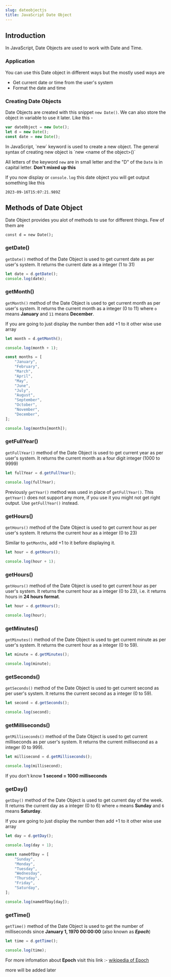```yaml
---
slug: dateobjectjs
title: JavaScript Date Object
---
```


## Introduction

In JavaScript, Date Objects are used to work with Date and Time.

### Application

You can use this Date object in different ways but the mostly used ways are

- Get current date or time from the user's system
- Format the date and time

### Creating Date Objects

Date Objects are created with this snippet `new Date()`. We can also store the object in variable to use it later. Like this -

```javascript
var dateObject = new Date();
let d = new Date();
const date = new Date();
```

<div class="note"><p>In JavaScript, `new` keyword is used to create a new object. The general syntax of creating new object is `new &lt;name of the object&gt;()`</p>
<p>All letters of the keyword <code>new</code> are in small letter and the "D" of the <code>Date</code> is in capital letter. <b>Don't mixed up this</b></p>
</div>

If you now display or `console.log` this date object you will get output something like this

`2023-09-16T15:07:21.989Z`

## Methods of Date Object

Date Object provides you alot of methods to use for different things. Few of them are

`const d = new Date();`

### getDate()

`getDate()` method of the Date Object is used to get current date as per user's system.
It returns the current date as a integer (1 to 31)

```js
let date = d.getDate();
console.log(date);
```

### getMonth()

`getMonth()` method of the Date Object is used to get current month as per user's system.
It returns the current month as a integer (0 to 11) where `o` means **January** and `11` means **December**.

If you are going to just display the number then add +1 to it other wise use array

```js
let month = d.getMonth();

console.log(month + 1);

const months = [
	"January",
	"February",
	"March",
	"April",
	"May",
	"June",
	"July",
	"August",
	"September",
	"October",
	"November",
	"December",
];

console.log(months[month]);
```

### getFullYear()

`getFullYear()` method of the Date Object is used to get current year as per user's system.
It returns the current month as a four digit integer (1000 to 9999)

```js
let fullYear = d.getFullYear();

console.log(fullYear);
```

<div class="warning"> Previously <code>getYear()</code> method was used in place of  <code>getFullYear()</code>. This <code>getYear()</code> does not support any more, if you use it you might not get right output. Use <code>getFullYear()</code> instead.</div>

### getHours()

`getHours()` method of the Date Object is used to get current hour as per user's system.
It returns the current hour as a integer (0 to 23)

Similar to `getMonths`, add +1 to it before displaying it.

```js
let hour = d.getHours();

console.log(hour + 1);
```

### getHours()

`getHours()` method of the Date Object is used to get current hour as per user's system.
It returns the current hour as a integer (0 to 23), i.e. it returns hours in **24 hours format**.

```js
let hour = d.getHours();

console.log(hour);
```

### getMinutes()

`getMinutes()` method of the Date Object is used to get current minute as per user's system.
It returns the current hour as a integer (0 to 59).

```js
let minute = d.getMinutes();

console.log(minute);
```

### getSeconds()

`getSeconds()` method of the Date Object is used to get current second as per user's system.
It returns the current second as a integer (0 to 59).

```js
let second = d.getSeconds();

console.log(second);
```

### getMilliseconds()

`getMilliseconds()` method of the Date Object is used to get current milliseconds as per user's system.
It returns the current millisecond as a integer (0 to 999).

```js
let millisecond = d.getMilliseconds();

console.log(millisecond);
```

<div class="note">If you don't know <b>1 second = 1000 milliseconds</b></div>

### getDay()

`getDay()` method of the Date Object is used to get current day of the week.
It returns the current day as a integer (0 to 6) where `o` means **Sunday** and `6` means **Saturday**.

If you are going to just display the number then add +1 to it other wise use array

```js
let day = d.getDay();

console.log(day + 1);

const nameOfDay = [
	"Sunday",
	"Monday",
	"Tuesday",
	"Wednesday",
	"Thursday",
	"Friday",
	"Saturday",
];

console.log(nameOfDay[day]);
```

### getTime()

`getTime()` method of the Date Object is used to get the number of milliseconds since **January 1, 1970 00:00:00** (also known as **_Epoch_**)

```js
let time = d.getTime();

console.log(time);
```

<div class="note">For more infomation about <b>Epoch</b> visit this link :- <a href="https://en.wikipedia.org/wiki/Epoch">wikipedia of Epoch</a></div>

more will be added later
